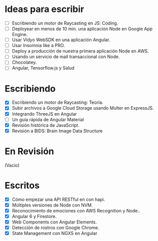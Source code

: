 # Ideas para escribir
- [ ] Escribiendo un motor de Raycasting en JS: Coding.
- [ ] Deployear en menos de 10 min. una aplicación Node en Google App Engine.
- [ ] Usar Vidyo WebSDK en una aplicación Angular.
- [ ] Usar Insomnia like a PRO.
- [ ] Deploy a producción de nuestra primera aplicación Node en AWS.
- [ ] Usando un servicio de mail transaccional con Node.
- [ ] Chocolatey.
- [ ] Angular, Tensorflow.js y Salud

# Escribiendo
- [x] Escribiendo un motor de Raycasting: Teoría.
- [x] Subir archivos a Google Cloud Storage usando Multer en ExpressJS.
- [x] Integrando ThreeJS en Angular
- [ ] Un guía rápida de Angular Material
- [x] Revisión histórica de JavaScript.
- [x] Revisión a BIDS: Brain Image Data Structure

# En Revisión
(Vacío)

# Escritos
- [x] Cómo empezar una API RESTful en con hapi.
- [x] Múltiples versiones de Node con NVM.
- [x] Reconocimiento de emociones con AWS Recognition y Node..
- [x] Angular 6 y Firestore.
- [x] Web Components con Angular Elements.
- [x] Detección de rostros con Google Chrome.
- [x] State Management con NGXS en Angular